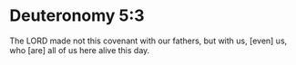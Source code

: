 # Deuteronomy 5:3

The LORD made not this covenant with our fathers, but with us, [even] us, who [are] all of us here alive this day.